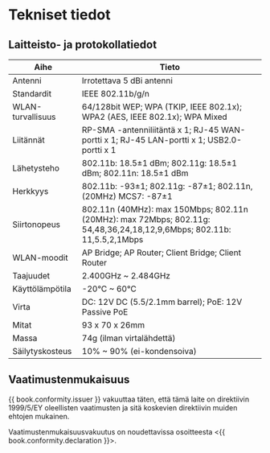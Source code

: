 # Tekniset tiedot

## Laitteisto- ja protokollatiedot

| Aihe         | Tieto |
|--------------|-------|
| Antenni      | Irrotettava 5 dBi antenni |
| Standardit   | IEEE 802.11b/g/n |
| WLAN-turvallisuus | 64/128bit WEP; WPA (TKIP, IEEE 802.1x); WPA2 (AES, IEEE 802.1x); WPA Mixed |
| Liitännät    | RP-SMA -antenniliitäntä x 1; RJ-45 WAN-portti x 1; RJ-45 LAN-portti x 1; USB2.0-portti x 1 |
| Lähetysteho  | 802.11b: 18.5&plusmn;1 dBm; 802.11g: 18.5&plusmn;1 dBm; 802.11n: 18.5&plusmn;1 dBm |
| Herkkyys     | 802.11b: -93&plusmn;1; 802.11g: -87&plusmn;1; 802.11n, (20MHz) MCS7: -87&plusmn;1 |
| Siirtonopeus | 802.11n (40MHz): max 150Mbps; 802.11n (20MHz): max 72Mbps; 802.11g: 54,48,36,24,18,12,9,6Mbps; 802.11b: 11,5.5,2,1Mbps |
| WLAN-moodit  | AP Bridge; AP Router; Client Bridge; Client Router |
| Taajuudet    | 2.400GHz ~ 2.484GHz |
| Käyttölämpötila | -20°C ~ 60°C |
| Virta        | DC: 12V DC (5.5/2.1mm barrel); PoE: 12V Passive PoE |
| Mitat        | 93 x 70 x 26mm |
| Massa        | 74g (ilman virtalähdettä) |
| Säilytyskosteus | 10% ~ 90% (ei-kondensoiva) |

## Vaatimustenmukaisuus

{{ book.conformity.issuer }} vakuuttaa täten, että tämä laite on direktiivin 1999/5/EY oleellisten vaatimusten ja sitä koskevien direktiivin muiden ehtojen mukainen.

Vaatimustenmukaisuusvakuutus on noudettavissa osoitteesta <{{ book.conformity.declaration }}>.